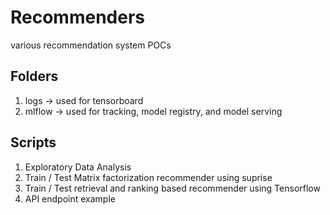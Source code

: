# Recommenders
various recommendation system POCs

## Folders

1. logs -> used for tensorboard
2. mlflow -> used for tracking, model registry, and model serving

## Scripts

1. Exploratory Data Analysis
2. Train / Test Matrix factorization recommender using suprise
3. Train / Test retrieval and ranking based recommender using Tensorflow 
4. API endpoint example

